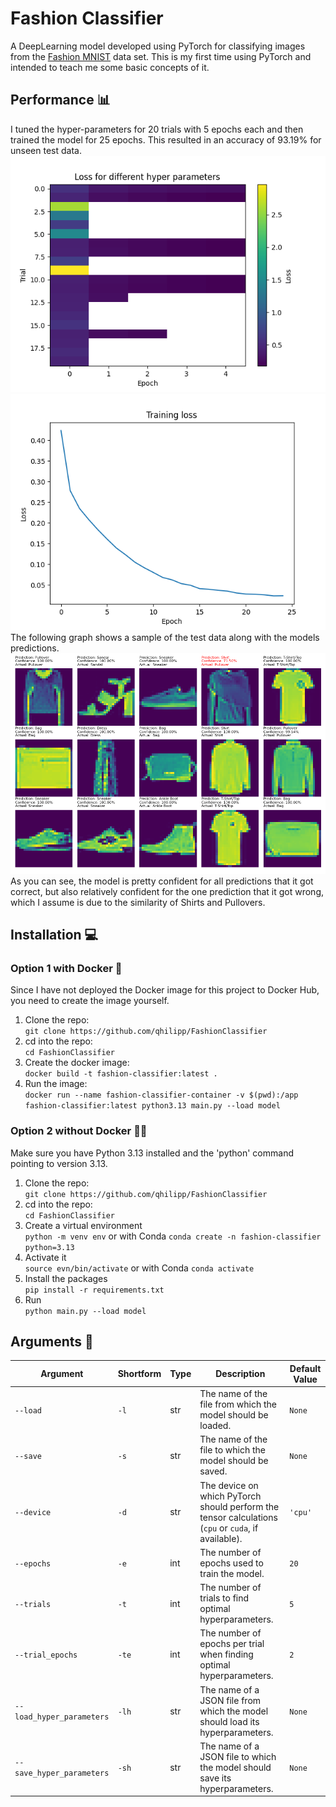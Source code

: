 # Fashion Classifier
A DeepLearning model developed using PyTorch for classifying images from the [Fashion MNIST](https://github.com/zalandoresearch/fashion-mnist) data set.
This is my first time using PyTorch and intended to teach me some basic concepts of it.

## Performance 📊
I tuned the hyper-parameters for 20 trials with 5 epochs each and then trained the model for 25 epochs.
This resulted in an accuracy of 93.19% for unseen test data.
![Trials](graphs/Trials.png) ![Loss](graphs/Loss.png)  
The following graph shows a sample of the test data along with the models predictions.
![Sample](graphs/Sample.png)
As you can see, the model is pretty confident for all predictions that it got correct, but also relatively confident for the one 
prediction that it got wrong, which I assume is due to the similarity of Shirts and Pullovers.

## Installation 💻
### Option 1 with Docker 🐳
Since I have not deployed the Docker image for this project to Docker Hub, you need to create the image yourself.
1. Clone the repo:  
`git clone https://github.com/qhilipp/FashionClassifier`
2. cd into the repo:  
`cd FashionClassifier`
3. Create the docker image:  
`docker build -t fashion-classifier:latest .`
4. Run the image:   
`docker run --name fashion-classifier-container -v $(pwd):/app fashion-classifier:latest python3.13 main.py --load model`

### Option 2 without Docker 🐳❌
Make sure you have Python 3.13 installed and the 'python' command pointing to version 3.13.
1. Clone the repo:  
`git clone https://github.com/qhilipp/FashionClassifier`
2. cd into the repo:  
`cd FashionClassifier`
3. Create a virtual environment  
`python -m venv env` or with Conda `conda create -n fashion-classifier python=3.13`
4. Activate it  
`source evn/bin/activate` or with Conda `conda activate`
5. Install the packages  
`pip install -r requirements.txt`
6. Run  
`python main.py --load model`

## Arguments 🚀
| Argument                    | Shortform | Type | Description                                                                                             | Default Value |
|-----------------------------|-----------|------|---------------------------------------------------------------------------------------------------------|---------------|
| `--load`                    | `-l`      | str  | The name of the file from which the model should be loaded.                                             | `None`        |
| `--save`                    | `-s`      | str  | The name of the file to which the model should be saved.                                                | `None`        |
| `--device`                  | `-d`      | str  | The device on which PyTorch should perform the tensor calculations (`cpu` or `cuda`, if available).     | `'cpu'`       |
| `--epochs`                  | `-e`      | int  | The number of epochs used to train the model.                                                           | `20`          |
| `--trials`                  | `-t`      | int  | The number of trials to find optimal hyperparameters.                                                   | `5`           |
| `--trial_epochs`            | `-te`     | int  | The number of epochs per trial when finding optimal hyperparameters.                                    | `2`           |
| `--load_hyper_parameters`   | `-lh`     | str  | The name of a JSON file from which the model should load its hyperparameters.                           | `None`        |
| `--save_hyper_parameters`   | `-sh`     | str  | The name of a JSON file to which the model should save its hyperparameters.                             | `None`        |


